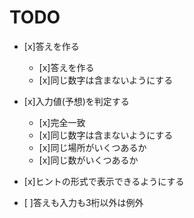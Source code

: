 # TODO
* [x]答えを作る
	* [x]答えを作る
	* [x]同じ数字は含まないようにする
* [x]入力値(予想)を判定する
	* [x]完全一致
	* [x]同じ数字は含まないようにする
	* [x]同じ場所がいくつあるか
	* [x]同じ数がいくつあるか

* [x]ヒントの形式で表示できるようにする
* [ ]答えも入力も3桁以外は例外
